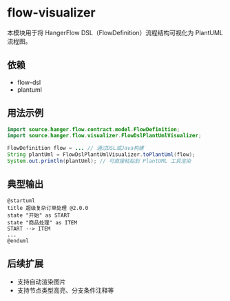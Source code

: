 # flow-visualizer

本模块用于将 HangerFlow DSL（FlowDefinition）流程结构可视化为 PlantUML 流程图。

## 依赖
- flow-dsl
- plantuml

## 用法示例

```java
import source.hanger.flow.contract.model.FlowDefinition;
import source.hanger.flow.visualizer.FlowDslPlantUmlVisualizer;

FlowDefinition flow = ... // 通过DSL或Java构建
String plantUml = FlowDslPlantUmlVisualizer.toPlantUml(flow);
System.out.println(plantUml); // 可直接粘贴到 PlantUML 工具渲染
```

## 典型输出

```
@startuml
title 超级复杂订单处理 @2.0.0
state "开始" as START
state "商品处理" as ITEM
START --> ITEM
...
@enduml
```

## 后续扩展
- 支持自动渲染图片
- 支持节点类型高亮、分支条件注释等 